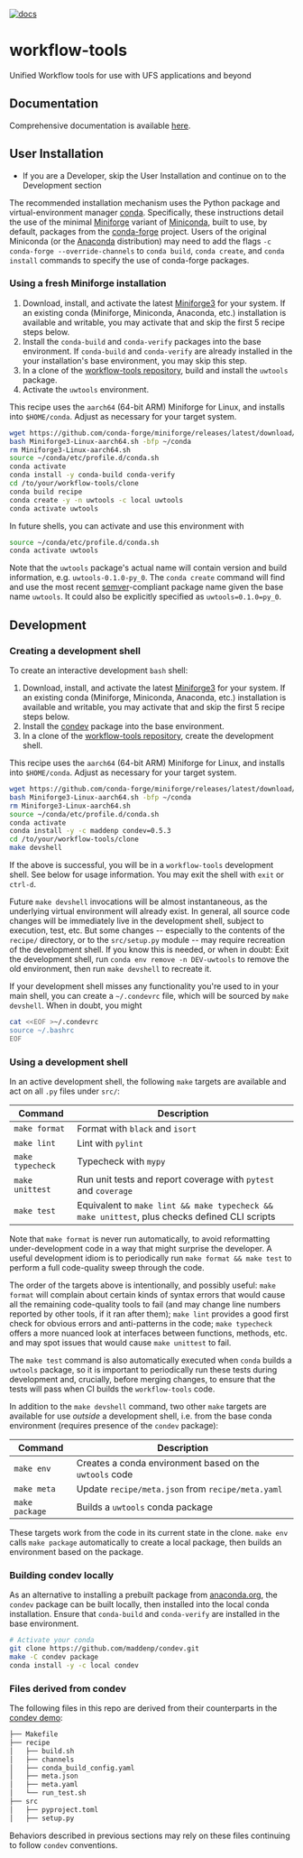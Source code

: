 [![docs](https://readthedocs.org/projects/unified-workflow/badge/?version=latest)](https://readthedocs.org/projects/unified-workflow/builds/)

# workflow-tools

Unified Workflow tools for use with UFS applications and beyond

## Documentation

Comprehensive documentation is available [here](https://unified-workflow.readthedocs.io/en/latest/).

## User Installation

- If you are a Developer, skip the User Installation and continue on to the Development section

The recommended installation mechanism uses the Python package and virtual-environment manager [conda](https://docs.conda.io/en/latest/). Specifically, these instructions detail the use of the minimal [Miniforge](https://github.com/conda-forge/miniforge) variant of [Miniconda](https://docs.conda.io/en/latest/miniconda.html), built to use, by default, packages from the [conda-forge](https://conda-forge.org/) project. Users of the original Miniconda (or the [Anaconda](https://anaconda.org/) distribution) may need to add the flags `-c conda-forge --override-channels` to `conda build`, `conda create`, and `conda install` commands to specify the use of conda-forge packages.

### Using a fresh Miniforge installation

1. Download, install, and activate the latest [Miniforge3](https://github.com/conda-forge/miniforge#download) for your system. If an existing conda (Miniforge, Miniconda, Anaconda, etc.) installation is available and writable, you may activate that and skip the first 5 recipe steps below.
2. Install the `conda-build` and `conda-verify` packages into the base environment. If `conda-build` and `conda-verify` are already installed in the your installation's base environment, you may skip this step.
3. In a clone of the [workflow-tools repository](https://github.com/ufs-community/workflow-tools), build and install the `uwtools` package.
4. Activate the `uwtools` environment.

This recipe uses the `aarch64` (64-bit ARM) Miniforge for Linux, and installs into `$HOME/conda`. Adjust as necessary for your target system.

``` sh
wget https://github.com/conda-forge/miniforge/releases/latest/download/Miniforge3-Linux-aarch64.sh
bash Miniforge3-Linux-aarch64.sh -bfp ~/conda
rm Miniforge3-Linux-aarch64.sh
source ~/conda/etc/profile.d/conda.sh
conda activate
conda install -y conda-build conda-verify
cd /to/your/workflow-tools/clone
conda build recipe
conda create -y -n uwtools -c local uwtools
conda activate uwtools
```

In future shells, you can activate and use this environment with

``` sh
source ~/conda/etc/profile.d/conda.sh
conda activate uwtools
```

Note that the `uwtools` package's actual name will contain version and build information, e.g. `uwtools-0.1.0-py_0`. The `conda create` command will find and use the most recent [semver](https://semver.org/)-compliant package name given the base name `uwtools`. It could also be explicitly specified as `uwtools=0.1.0=py_0`.

## Development

### Creating a development shell

To create an interactive development `bash` shell:

1. Download, install, and activate the latest [Miniforge3](https://github.com/conda-forge/miniforge#download) for your system. If an existing conda (Miniforge, Miniconda, Anaconda, etc.) installation is available and writable, you may activate that and skip the first 5 recipe steps below.
2. Install the [condev](https://github.com/maddenp/condev) package into the base environment.
3. In a clone of the [workflow-tools repository](https://github.com/ufs-community/workflow-tools), create the development shell.

This recipe uses the `aarch64` (64-bit ARM) Miniforge for Linux, and installs into `$HOME/conda`. Adjust as necessary for your target system.

``` sh
wget https://github.com/conda-forge/miniforge/releases/latest/download/Miniforge3-Linux-aarch64.sh
bash Miniforge3-Linux-aarch64.sh -bfp ~/conda
rm Miniforge3-Linux-aarch64.sh
source ~/conda/etc/profile.d/conda.sh
conda activate
conda install -y -c maddenp condev=0.5.3
cd /to/your/workflow-tools/clone
make devshell
```

If the above is successful, you will be in a `workflow-tools` development shell. See below for usage information. You may exit the shell with `exit` or `ctrl-d`.

Future `make devshell` invocations will be almost instantaneous, as the underlying virtual environment will already exist. In general, all source code changes will be immediately live in the development shell, subject to execution, test, etc. But some changes -- especially to the contents of the `recipe/` directory, or to the `src/setup.py` module -- may require recreation of the development shell. If you know this is needed, or when in doubt: Exit the development shell, run `conda env remove -n DEV-uwtools` to remove the old environment, then run `make devshell` to recreate it.

If your development shell misses any functionality you're used to in your main shell, you can create a `~/.condevrc` file, which will be sourced by `make devshell`. When in doubt, you might

``` sh
cat <<EOF >~/.condevrc
source ~/.bashrc
EOF
```

### Using a development shell

In an active development shell, the following `make` targets are available and act on all `.py` files under `src/`:

| Command          | Description                                                                                   |
| ---------------- | --------------------------------------------------------------------------------------------- |
| `make format`    | Format with `black` and `isort`                                                               |
| `make lint`      | Lint with `pylint`                                                                            |
| `make typecheck` | Typecheck with `mypy`                                                                         |
| `make unittest`  | Run unit tests and report coverage with `pytest` and `coverage`                               |
| `make test`      | Equivalent to `make lint && make typecheck && make unittest`, plus checks defined CLI scripts |

Note that `make format` is never run automatically, to avoid reformatting under-development code in a way that might surprise the developer. A useful development idiom is to periodically run `make format && make test` to perform a full code-quality sweep through the code.

The order of the targets above is intentionally, and possibly useful: `make format` will complain about certain kinds of syntax errors that would cause all the remaining code-quality tools to fail (and may change line numbers reported by other tools, if it ran after them); `make lint` provides a good first check for obvious errors and anti-patterns in the code; `make typecheck` offers a more nuanced look at interfaces between functions, methods, etc. and may spot issues that would cause `make unittest` to fail.

The `make test` command is also automatically executed when `conda` builds a `uwtools` package, so it is important to periodically run these tests during development and, crucially, before merging changes, to ensure that the tests will pass when CI builds the `workflow-tools` code.

In addition to the `make devshell` command, two other `make` targets are available for use *outside* a development shell, i.e. from the base conda environment (requires presence of the `condev` package):

| Command          | Description                                                |
| ---------------- | ---------------------------------------------------------- |
| `make env`       | Creates a conda environment based on the `uwtools` code    |
| `make meta`      | Update `recipe/meta.json` from `recipe/meta.yaml`          |
| `make package`   | Builds a `uwtools` conda package                           |

These targets work from the code in its current state in the clone. `make env` calls `make package` automatically to create a local package, then builds an environment based on the package.

### Building condev locally

As an alternative to installing a prebuilt package from [anaconda.org](https://anaconda.org/), the `condev` package can be built locally, then installed into the local conda installation. Ensure that `conda-build` and `conda-verify` are installed in the base environment.

``` sh
# Activate your conda
git clone https://github.com/maddenp/condev.git
make -C condev package
conda install -y -c local condev
```

### Files derived from condev

The following files in this repo are derived from their counterparts in the [condev demo](https://github.com/maddenp/condev/tree/main/demo):

``` sh
├── Makefile
├── recipe
│   ├── build.sh
│   ├── channels
│   ├── conda_build_config.yaml
│   ├── meta.json
│   ├── meta.yaml
│   └── run_test.sh
├── src
│   ├── pyproject.toml
│   ├── setup.py
```

Behaviors described in previous sections may rely on these files continuing to follow `condev` conventions.
